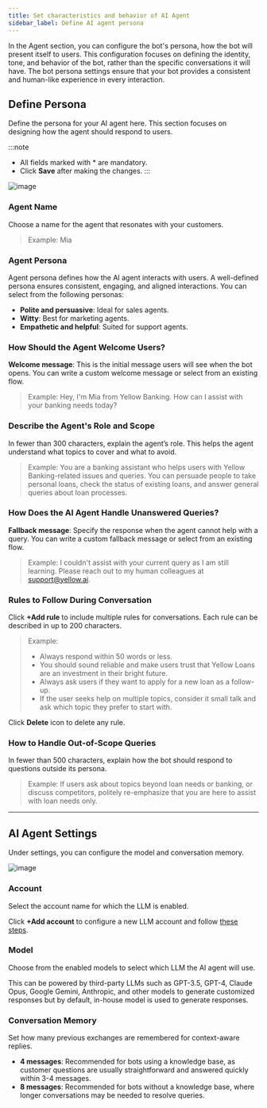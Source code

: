 ```yaml
---
title: Set characteristics and behavior of AI Agent  
sidebar_label: Define AI agent persona  
---
```


In the Agent section, you can configure the bot's persona, how the bot will present itself to users. This configuration focuses on defining the identity, tone, and behavior of the bot, rather than the specific conversations it will have. The bot persona settings ensure that your bot provides a consistent and human-like experience in every interaction.

## **Define Persona**

Define the persona for your AI agent here. This section focuses on designing how the agent should respond to users.

:::note  
- All fields marked with * are mandatory.
- Click **Save** after making the changes.
:::

![image](https://imgur.com/inUFUhO.png)

### Agent Name

Choose a name for the agent that resonates with your customers.

> Example: Mia

### Agent Persona

Agent persona defines how the AI agent interacts with users. A well-defined persona ensures consistent, engaging, and aligned interactions. You can select from the following personas:

* **Polite and persuasive**: Ideal for sales agents.
* **Witty**: Best for marketing agents.
* **Empathetic and helpful**: Suited for support agents.

### How Should the Agent Welcome Users?

**Welcome message**: This is the initial message users will see when the bot opens.
You can write a custom welcome message or select from an existing flow.

> Example: Hey, I'm Mia from Yellow Banking. How can I assist with your banking needs today?

### Describe the Agent's Role and Scope

In fewer than 300 characters, explain the agent’s role. This helps the agent understand what topics to cover and what to avoid.

> Example: You are a banking assistant who helps users with Yellow Banking-related issues and queries. You can persuade people to take personal loans, check the status of existing loans, and answer general queries about loan processes.

### How Does the AI Agent Handle Unanswered Queries?

**Fallback message**: Specify the response when the agent cannot help with a query.
You can write a custom fallback message or select from an existing flow.


> Example: I couldn't assist with your current query as I am still learning. Please reach out to my human colleagues at support@yellow.ai.

### Rules to Follow During Conversation

Click **+Add rule** to include multiple rules for conversations. Each rule can be described in up to 200 characters.

> Example:  
> - Always respond within 50 words or less.  
> - You should sound reliable and make users trust that Yellow Loans are an investment in their bright future.  
> - Always ask users if they want to apply for a new loan as a follow-up.  
> - If the user seeks help on multiple topics, consider it small talk and ask which topic they prefer to start with.

Click **Delete** icon to delete any rule. 

### How to Handle Out-of-Scope Queries

In fewer than 500 characters, explain how the bot should respond to questions outside its persona.

> Example: If users ask about topics beyond loan needs or banking, or discuss competitors, politely re-emphasize that you are here to assist with loan needs only.


---

## **AI Agent Settings**

Under settings, you can configure the model and conversation memory.

![image](https://imgur.com/xJKxWuE.png)

### Account

Select the account name for which the LLM is enabled. 

Click **+Add account** to configure a new LLM account and follow [these steps](https://docs.yellow.ai/docs/platform_concepts/appConfiguration/llm#configure-llm-in-yellowai).

### Model

Choose from the enabled models to select which LLM the AI agent will use.

This can be powered by third-party LLMs such as GPT-3.5, GPT-4, Claude Opus, Google Gemini, Anthropic, and other models to generate customized responses but by default, in-house model is used to generate responses.

### Conversation Memory

Set how many previous exchanges are remembered for context-aware replies.

* **4 messages**: Recommended for bots using a knowledge base, as customer questions are usually straightforward and answered quickly within 3-4 messages.
* **8 messages**: Recommended for bots without a knowledge base, where longer conversations may be needed to resolve queries.


